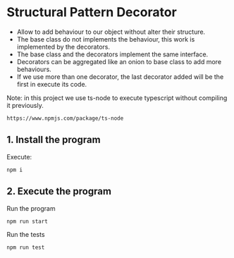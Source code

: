 # Structural Pattern Decorator

- Allow to add behaviour to our object without alter their structure.
- The base class do not implements the behaviour, this work is implemented by the decorators.
- The base class and the decorators implement the same interface.
- Decorators can be aggregated like an onion to base class to add more behaviours.
- If we use more than one decorator, the last decorator added will be the first in execute its code.

Note: in this project we use ts-node to execute typescript without compiling it previously.

```url
https://www.npmjs.com/package/ts-node
```

## 1. Install the program

Execute:

```shell
npm i
```

## 2. Execute the program

Run the program

```shell
npm run start
```

Run the tests

```shell
npm run test
```
